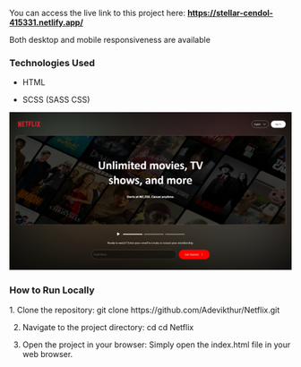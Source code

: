 You can access the live link to this project here: <strong>https://stellar-cendol-415331.netlify.app/</strong>
<p>Both desktop and mobile responsiveness are available</p>

<h3>Technologies Used</h3>

- HTML

- SCSS (SASS CSS)


![netflix_src](https://github.com/Adevikthur/Netflix/blob/b7733c40fcc99d65b1a83419085bdca6bf9f1b0c/netflix_src.jpeg)


<h3>How to Run Locally</h3>
1. Clone the repository: 
git clone https://github.com/Adevikthur/Netflix.git

2. Navigate to the project directory: 
cd cd Netflix

3. Open the project in your browser:
Simply open the index.html file in your web browser.
